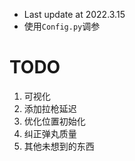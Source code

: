 * Last update at 2022.3.15
* 使用`Config.py`调参

# TODO

1. 可视化  
2. 添加拉枪延迟
3. 优化位置初始化
4. 纠正弹丸质量
5. 其他未想到的东西
